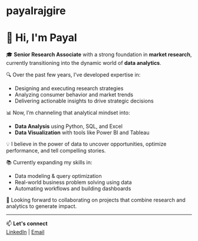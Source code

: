 # payalrajgire
# 👋 Hi, I'm Payal

🎓 **Senior Research Associate** with a strong foundation in **market research**, currently transitioning into the dynamic world of **data analytics**.

🔍 Over the past few years, I’ve developed expertise in:
- Designing and executing research strategies
- Analyzing consumer behavior and market trends
- Delivering actionable insights to drive strategic decisions

📊 Now, I’m channeling that analytical mindset into:
- **Data Analysis** using Python, SQL, and Excel
- **Data Visualization** with tools like Power BI and Tableau

💡 I believe in the power of data to uncover opportunities, optimize performance, and tell compelling stories.

📚 Currently expanding my skills in:
- Data modeling & query optimization
- Real-world business problem solving using data
- Automating workflows and building dashboards

🚀 Looking forward to collaborating on projects that combine research and analytics to generate impact.

---

📫 **Let's connect**  
[LinkedIn](https://www.linkedin.com/in/payal-umate-rajgire/) | [Email](payalrajgire14@gmail.com)
